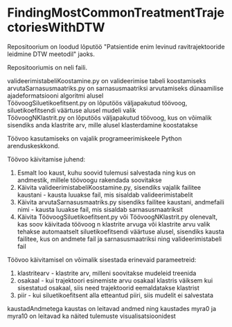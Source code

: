 # FindingMostCommonTreatmentTrajectoriesWithDTW
Repositoorium on loodud lõputöö "Patsientide enim levinud ravitrajektooride leidmine DTW meetodil" jaoks. 

Repositooriumis on neli faili.

valideerimistabeliKoostamine.py on valideerimise tabeli koostamiseks <br />
arvutaSarnasusmaatriks.py on sarnasusmaatriksi arvutamiseks dünaamilise ajadeformatsiooni algoritmi alusel <br />
TöövoogSiluetikoefitsent.py on lõputöös väljapakutud töövoog, siluetikoefitsendi väärtuse alusel mudeli valik <br />
TöövoogNKlastrit.py on lõputöös väljapakutud töövoog, kus on võimalik sisendiks anda klastrite arv, mille alusel klasterdamine koostatakse <br />

Töövoo kasutamiseks on vajalik programeerimiskeele Python arenduskeskkond. <br />

Töövoo käivitamise juhend:
1. Esmalt loo kaust, kuhu soovid tulemusi salvestada ning kus on andmestik, millele töövoogu rakendada soovitakse
2. Käivita valideerimistabeliKoostamine.py, sisendiks vajalik failitee kaustani - kausta luuakse fail, mis sisaldab valideerimistabelit
3. Käivita arvutaSarnasusmaatriks.py sisendiks failitee kaustani, andmefaili nimi - kausta luuakse fail, mis sisaldab sarnasusmaatriksit
4. Käivita TöövoogSiluetikoefitsent.py või TöövoogNKlastrit.py olenevalt, kas soov käivitada töövoog n klastrite arvuga 
   või klastrite arvu valik tehakse automaatselt siluetikoefitsendi väärtuse alusel, sisendiks kausta failitee, kus on andmete fail ja sarnasusmaatriksi ning      valideerimistabeli fail
   
Töövoo käivitamisel on võimalik sisestada erinevaid parameetreid:
1. klastritearv - klastrite arv, milleni soovitakse mudeleid treenida
2. osakaal - kui trajektoori esinemiste arvu osakaal klastris väiksem kui sisestatud osakaal, siis need trajektoorid eemaldatakse klastrist
3. piir - kui siluetikoefitsent alla etteantud piiri, siis mudelit ei salvestata
   
kaustadAndmetega kaustas on leitavad andmed ning kaustades myra0 ja myra10 on leitavad ka näited tulemuste visualisatsioonidest
